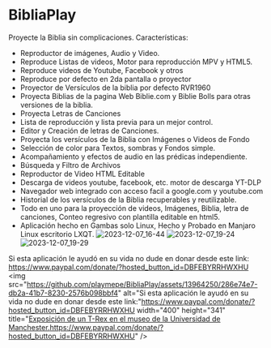 # BibliaPlay
Proyecte la Biblia sin complicaciones.
Características:
- Reproductor de imágenes, Audio y Video.
- Reproduce Listas de videos, Motor para reproducción MPV y HTML5.
- Reproduce videos de Youtube, Facebook y otros
- Reproduce por defecto en 2da pantalla o proyector
- Proyector de Versículos de la biblia por defecto RVR1960
- Proyecta Biblias de la pagina Web Biblie.com y Biblie Bolls para otras versiones de la biblia.
- Proyecta Letras de Canciones
- Lista de reproducción y lista previa para un mejor control.
- Editor y Creación de letras de Canciones.
- Proyecta los versículos de la Biblia con Imágenes o Videos de Fondo
- Selección de color para Textos, sombras y Fondos simple.
- Acompañamiento y efectos de audio en las prédicas independiente.
- Búsqueda y Filtro de Archivos
- Reproductor de Video HTML Editable
- Descarga de videos youtube, facebook, etc. motor de descarga YT-DLP
- Navegador web integrado con acceso facil a google.com y youtube.com
- Historial de los versículos de la Biblia recuperables y reutilizable.
- Todo en uno para la proyección de videos, Imágenes, Biblia, letra de canciones, Conteo regresivo con plantilla editable en html5.
- Aplicación hecho en Gambas solo Linux, Hecho y Probado en Manjaro Linux escritorio LXQT.
![2023-12-07_16-44](https://github.com/playmepe/BibliaPlay/assets/13964250/cc803846-77f7-4433-9a94-687e11de9924)
![2023-12-07_19-24](https://github.com/playmepe/BibliaPlay/assets/13964250/b412a660-3625-4fee-923c-59f7a857d7dc)
![2023-12-07_19-29](https://github.com/playmepe/BibliaPlay/assets/13964250/dfd4e68b-5d22-4aee-b3bb-abfacbb29572)

Si esta aplicación le ayudó en su vida no dude en donar desde este link: https://www.paypal.com/donate/?hosted_button_id=DBFEBYRRHWXHU
<img
  src="https://github.com/playmepe/BibliaPlay/assets/13964250/286e74e7-db2a-41b7-8230-2576b098bbf4"
  alt="Si esta aplicación le ayudó en su vida no dude en donar desde este link:"https://www.paypal.com/donate/?hosted_button_id=DBFEBYRRHWXHU
  width="400"
  height="341" title="[Exposición de un T-Rex en el museo de la Universidad de Manchester.](https://www.paypal.com/donate/?hosted_button_id=DBFEBYRRHWXHU)https://www.paypal.com/donate/?hosted_button_id=DBFEBYRRHWXHU" />
